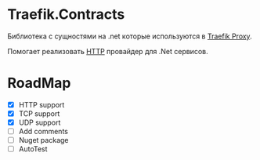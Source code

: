 # Traefik.Contracts
Библиотека с сущностями на .net которые используются в [Traefik Proxy](https://traefik.io/traefik/).

Помогает реализовать [HTTP](https://doc.traefik.io/traefik/providers/http/) провайдер для .Net сервисов.

# RoadMap
* [X] HTTP support
* [X] TCP support
* [X] UDP support
* [ ] Add comments
* [ ] Nuget package
* [ ] AutoTest